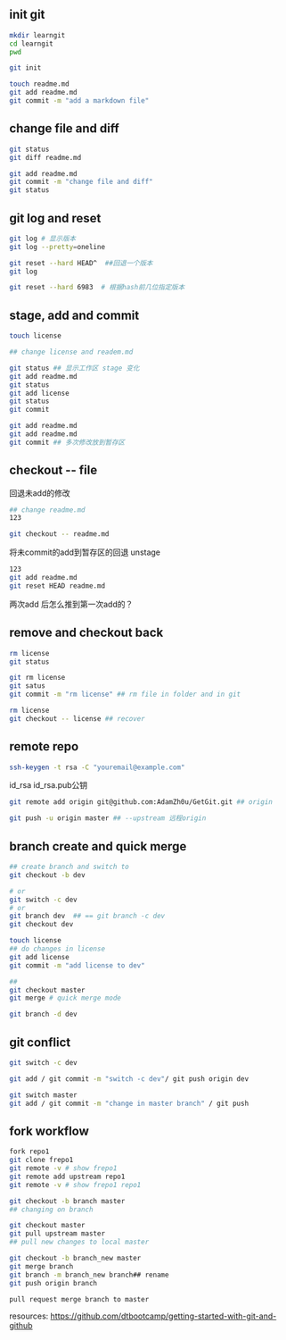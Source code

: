 
## init git

```bash 
mkdir learngit
cd learngit
pwd

git init 

touch readme.md
git add readme.md
git commit -m "add a markdown file"
```

## change file and diff
```bash
git status
git diff readme.md

git add readme.md
git commit -m "change file and diff"
git status
```

## git log and reset
```bash
git log # 显示版本
git log --pretty=oneline

git reset --hard HEAD^  ##回退一个版本
git log 

git reset --hard 6983  # 根据hash前几位指定版本
```

## stage, add and commit 
```bash
touch license

## change license and readem.md

git status ## 显示工作区 stage 变化
git add readme.md
git status
git add license
git status
git commit

git add readme.md
git add readme.md
git commit ## 多次修改放到暂存区
```

## checkout -- file
回退未add的修改
```bash
## change readme.md
123

git checkout -- readme.md
```
将未commit的add到暂存区的回退 unstage
```bash
123
git add readme.md
git reset HEAD readme.md 
```
两次add 后怎么推到第一次add的？

## remove and checkout back 
```bash
rm license 
git status

git rm license 
git satus
git commit -m "rm license" ## rm file in folder and in git

rm license 
git checkout -- license ## recover
```

## remote repo
```bash
ssh-keygen -t rsa -C "youremail@example.com" 
```
id_rsa 
id_rsa.pub公钥

```bash
git remote add origin git@github.com:AdamZh0u/GetGit.git ## origin

git push -u origin master ## --upstream 远程origin 
```

## branch create and quick merge 
```bash
## create branch and switch to
git checkout -b dev 

# or 
git switch -c dev
# or 
git branch dev  ## == git branch -c dev
git checkout dev

touch license
## do changes in license 
git add license 
git commit -m "add license to dev"

## 
git checkout master
git merge # quick merge mode

git branch -d dev
```

## git conflict
```bash
git switch -c dev

git add / git commit -m "switch -c dev"/ git push origin dev

git switch master
git add / git commit -m "change in master branch" / git push
```


## fork workflow
```bash
fork repo1
git clone frepo1
git remote -v # show frepo1
git remote add upstream repo1
git remote -v # show frepo1 repo1

git checkout -b branch master
## changing on branch

git checkout master
git pull upstream master
## pull new changes to local master

git checkout -b branch_new master
git merge branch
git branch -m branch_new branch## rename
git push origin branch

pull request merge branch to master
```


resources: https://github.com/dtbootcamp/getting-started-with-git-and-github
